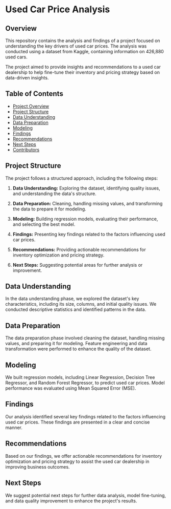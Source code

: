 # Used Car Price Analysis


## Overview

This repository contains the analysis and findings of a project focused on understanding the key drivers of used car prices. The analysis was conducted using a dataset from Kaggle, containing information on 426,880 used cars.

The project aimed to provide insights and recommendations to a used car dealership to help fine-tune their inventory and pricing strategy based on data-driven insights.

## Table of Contents

- [Project Overview](#overview)
- [Project Structure](#project-structure)
- [Data Understanding](#data-understanding)
- [Data Preparation](#data-preparation)
- [Modeling](#modeling)
- [Findings](#findings)
- [Recommendations](#recommendations)
- [Next Steps](#next-steps)
- [Contributors](#contributors)

## Project Structure

The project follows a structured approach, including the following steps:

1. **Data Understanding:** Exploring the dataset, identifying quality issues, and understanding the data's structure.

2. **Data Preparation:** Cleaning, handling missing values, and transforming the data to prepare it for modeling.

3. **Modeling:** Building regression models, evaluating their performance, and selecting the best model.

4. **Findings:** Presenting key findings related to the factors influencing used car prices.

5. **Recommendations:** Providing actionable recommendations for inventory optimization and pricing strategy.

6. **Next Steps:** Suggesting potential areas for further analysis or improvement.

## Data Understanding

In the data understanding phase, we explored the dataset's key characteristics, including its size, columns, and initial quality issues. We conducted descriptive statistics and identified patterns in the data.

## Data Preparation

The data preparation phase involved cleaning the dataset, handling missing values, and preparing it for modeling. Feature engineering and data transformation were performed to enhance the quality of the dataset.

## Modeling

We built regression models, including Linear Regression, Decision Tree Regressor, and Random Forest Regressor, to predict used car prices. Model performance was evaluated using Mean Squared Error (MSE).

## Findings

Our analysis identified several key findings related to the factors influencing used car prices. These findings are presented in a clear and concise manner.

## Recommendations

Based on our findings, we offer actionable recommendations for inventory optimization and pricing strategy to assist the used car dealership in improving business outcomes.

## Next Steps

We suggest potential next steps for further data analysis, model fine-tuning, and data quality improvement to enhance the project's results.

